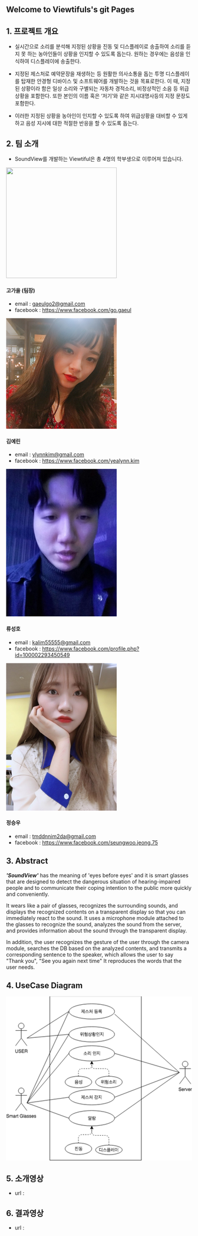 ## Welcome to Viewtifuls's git Pages


## 1. 프로젝트 개요

- 실시간으로 소리를 분석해 지정된 상황을 진동 및 디스플레이로 송출하여 소리를 듣지 못 하는 농아인들이 상황을 인지할 수 있도록 돕는다. 원하는 경우에는 음성을 인식하여 디스플레이에 송출한다.

- 지정된 제스처로 예약문장을 재생하는 등 원활한 의사소통을 돕는 투명 디스플레이를 탑재한 안경형 디바이스 및 소프트웨어를 개발하는 것을 목표로한다. 이 때, 지정된 상황이라 함은 일상 소리와 구별되는 자동차 경적소리, 비정상적인 소음 등 위급 상황을 포함한다. 또한 본인의 이름 혹은 ‘저기’와 같은 지시대명사등의 지정 문장도 포함한다. 

- 이러한 지정된 상황을 농아인이 인지할 수 있도록 하여 위급상황을 대비할 수 있게 하고 음성 지시에 대한 적절한 반응을 할 수 있도록 돕는다.


## 2. 팀 소개
- SoundView를 개발하는 Viewtiful은 총 4명의 학부생으로 이루어져 있습니다.

<img src="/2018-cap1-7/images/gaeul.jpeg" width="300px" height="300px">

#### 고가을 (팀장)
- email : gaeulgo2@gmail.com
- facebook : https://www.facebook.com/go.gaeul

<img src="/images/yealynn.jpeg" width="300px" height="300px">

#### 김예린
- email : ylynnkim@gmail.com
- facebook : https://www.facebook.com/yealynn.kim 

<img src="/images/sungho.jpeg" width="300px" height="400px">

#### 류성호
- email : kalim55555@gmail.com
- facebook : https://www.facebook.com/profile.php?id=100002293450549

<img src="/images/seungwoo.jpeg" width="300px" height="400px">

#### 정승우
- email : tmddnnim2da@gmail.com
- facebook : https://www.facebook.com/seungwoo.jeong.75


## 3. Abstract 

***'SoundView'*** has the meaning of 'eyes before eyes' and it is smart glasses that are designed to detect the dangerous situation of hearing-impaired people and to communicate their coping intention to the public more quickly and conveniently.

It wears like a pair of glasses, recognizes the surrounding sounds, and displays the recognized contents on a transparent display so that you can immediately react to the sound. It uses a microphone module attached to the glasses to recognize the sound, analyzes the sound from the server, and provides information about the sound through the transparent display.

In addition, the user recognizes the gesture of the user through the camera module, searches the DB based on the analyzed contents, and transmits a corresponding sentence to the speaker, which allows the user to say "Thank you", "See you again next time" It reproduces the words that the user needs.


## 4. UseCase Diagram
![Alt text](/images/usecase.png)


## 5. 소개영상
- url : 

## 6. 결과영상
- url : 
